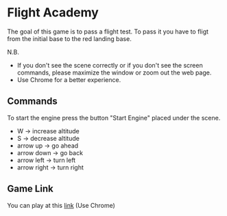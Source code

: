 # Flight Academy
The goal of this game is to pass a flight test. To pass it you have to fligt from the initial base to the red landing base.

N.B. 
* If you don't see the scene correctly or if you don't see the screen commands, please maximize the window or zoom out the web page.
* Use Chrome for a better experience.

## Commands
To start the engine press the button "Start Engine" placed under the scene.

* W -> increase altitude
* S -> decrease altitude
* arrow up -> go ahead
* arrow down -> go back
* arrow left -> turn left
* arrow right -> turn right

## Game Link
You can play at this [link](https://sapienzainteractivegraphicscourse.github.io/final-project-eb-team/) (Use Chrome)
